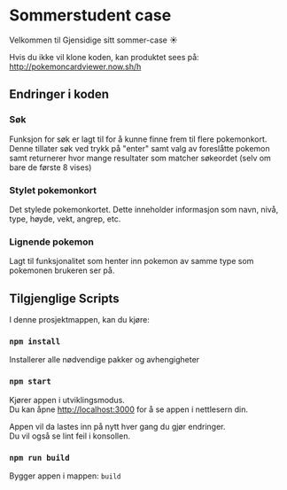 # Sommerstudent case

Velkommen til Gjensidige sitt sommer-case ☀

Hvis du ikke vil klone koden, kan produktet sees på: http://pokemoncardviewer.now.sh/h

## Endringer i koden

### Søk

Funksjon for søk er lagt til for å kunne finne frem til flere pokemonkort. Denne tillater søk ved trykk på "enter" samt valg av foreslåtte pokemon samt returnerer hvor mange resultater som matcher søkeordet (selv om bare de første 8 vises)

### Stylet pokemonkort

Det stylede pokemonkortet. Dette inneholder informasjon som navn, nivå, type, høyde, vekt, angrep, etc.

### Lignende pokemon

Lagt til funksjonalitet som henter inn pokemon av samme type som pokemonen brukeren ser på.

## Tilgjenglige Scripts

I denne prosjektmappen, kan du kjøre:

### `npm install`

Installerer alle nødvendige pakker og avhengigheter

### `npm start`

Kjører appen i utviklingsmodus.\
Du kan åpne [http://localhost:3000](http://localhost:3000) for å se appen i nettlesern din.

Appen vil da lastes inn på nytt hver gang du gjør endringer.\
Du vil også se lint feil i konsollen.

### `npm run build`

Bygger appen i mappen: `build`
